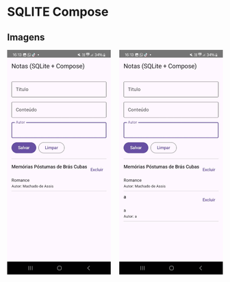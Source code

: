 # SQLITE Compose

## Imagens

<div style="display: flex; justify-content: space-between; gap: 10px; flex-wrap: wrap;">
  <img src="./imagens/1-sqlitecompose.jpeg" width="48%">
  <img src="./imagens/2-sqlitecompose.jpeg" width="48%">
</div>
